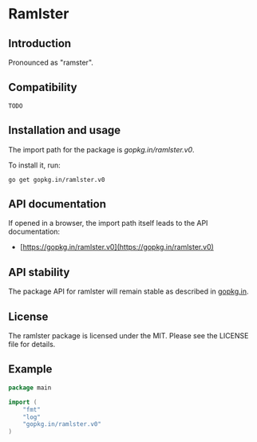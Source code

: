 # Ramlster

Introduction
------------

Pronounced as "ramster".

Compatibility
-------------

`TODO`

Installation and usage
----------------------

The import path for the package is *gopkg.in/ramlster.v0*.

To install it, run:

    go get gopkg.in/ramlster.v0

API documentation
-----------------

If opened in a browser, the import path itself leads to the API documentation:

  * [https://gopkg.in/ramlster.v0](https://gopkg.in/ramlster.v0)

API stability
-------------

The package API for ramlster will remain stable as described in [gopkg.in](https://gopkg.in).


License
-------

The ramlster package is licensed under the MIT. Please see the LICENSE file for details.

Example
-------

```Go
package main

import (
	"fmt"
	"log"
	"gopkg.in/ramlster.v0"
)
```
